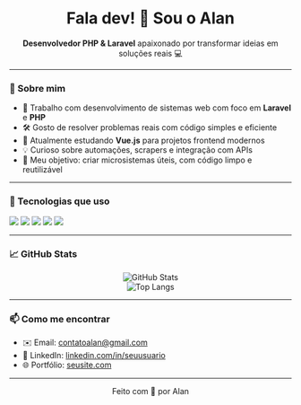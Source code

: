 <h1 align="center">Fala dev! 👋 Sou o Alan</h1>

<p align="center">
  <b>Desenvolvedor PHP & Laravel</b> apaixonado por transformar ideias em soluções reais 💻
</p>

---

### 🚀 Sobre mim

- 💼 Trabalho com desenvolvimento de sistemas web com foco em **Laravel** e **PHP**
- 🛠️ Gosto de resolver problemas reais com código simples e eficiente
- 🌱 Atualmente estudando **Vue.js** para projetos frontend modernos
- 💡 Curioso sobre automações, scrapers e integração com APIs
- 🎯 Meu objetivo: criar microsistemas úteis, com código limpo e reutilizável

---

### 🧰 Tecnologias que uso

<p>
  <img src="https://img.shields.io/badge/PHP-8.x-777BB4?style=for-the-badge&logo=php&logoColor=white"/>
  <img src="https://img.shields.io/badge/Laravel-10.x-FF2D20?style=for-the-badge&logo=laravel&logoColor=white"/>
  <img src="https://img.shields.io/badge/MySQL-005C84?style=for-the-badge&logo=mysql&logoColor=white"/>
  <img src="https://img.shields.io/badge/Vue.js-35495E?style=for-the-badge&logo=vue.js&logoColor=4FC08D"/>
  <img src="https://img.shields.io/badge/Bootstrap-563D7C?style=for-the-badge&logo=bootstrap&logoColor=white"/>
</p>

---

### 📈 GitHub Stats

<p align="center">
  <img src="https://github-readme-stats.vercel.app/api?username=Alansmatias&show_icons=true&theme=radical" alt="GitHub Stats" />
  <br/>
  <img src="https://github-readme-stats.vercel.app/api/top-langs/?username=Alansmatias&layout=compact&theme=radical" alt="Top Langs" />
</p>

---

### 📫 Como me encontrar

- ✉️ Email: contatoalan@gmail.com
- 💼 LinkedIn: [linkedin.com/in/seuusuario](https://linkedin.com/in/alansmatias)
- 🌐 Portfólio: [seusite.com](https://emEdicao.com)

---

<p align="center">
  Feito com 💙 por Alan
</p>
